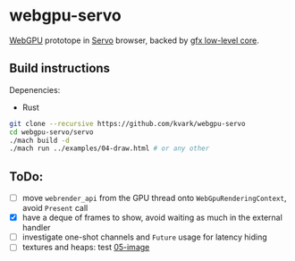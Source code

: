 # webgpu-servo
[WebGPU](https://github.com/gpuweb/gpuweb) prototope in [Servo](https://github.com/servo/servo/) browser, backed by [gfx low-level core](https://github.com/gfx-rs/gfx).

## Build instructions

Depenencies:
- Rust

```bash
git clone --recursive https://github.com/kvark/webgpu-servo
cd webgpu-servo/servo
./mach build -d
./mach run ../examples/04-draw.html # or any other
```

## ToDo:
- [ ] move `webrender_api` from the GPU thread onto `WebGpuRenderingContext`, avoid `Present` call
- [x] have a deque of frames to show, avoid waiting as much in the external handler
- [ ] investigate one-shot channels and `Future` usage for latency hiding
- [ ] textures and heaps: test [05-image](examples/05-image.html)
